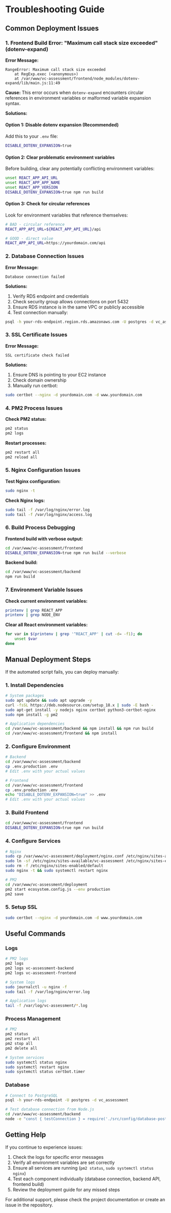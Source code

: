 # Troubleshooting Guide

## Common Deployment Issues

### 1. Frontend Build Error: "Maximum call stack size exceeded" (dotenv-expand)

**Error Message:**

```
RangeError: Maximum call stack size exceeded
    at RegExp.exec (<anonymous>)
    at /var/www/vc-assessment/frontend/node_modules/dotenv-expand/lib/main.js:11:49
```

**Cause:**
This error occurs when `dotenv-expand` encounters circular references in environment variables or malformed variable expansion syntax.

**Solutions:**

#### Option 1: Disable dotenv expansion (Recommended)

Add this to your `.env` file:

```bash
DISABLE_DOTENV_EXPANSION=true
```

#### Option 2: Clear problematic environment variables

Before building, clear any potentially conflicting environment variables:

```bash
unset REACT_APP_API_URL
unset REACT_APP_APP_NAME
unset REACT_APP_VERSION
DISABLE_DOTENV_EXPANSION=true npm run build
```

#### Option 3: Check for circular references

Look for environment variables that reference themselves:

```bash
# BAD - circular reference
REACT_APP_API_URL=${REACT_APP_API_URL}/api

# GOOD - direct value
REACT_APP_API_URL=https://yourdomain.com/api
```

### 2. Database Connection Issues

**Error Message:**

```
Database connection failed
```

**Solutions:**

1. Verify RDS endpoint and credentials
2. Check security group allows connections on port 5432
3. Ensure RDS instance is in the same VPC or publicly accessible
4. Test connection manually:

```bash
psql -h your-rds-endpoint.region.rds.amazonaws.com -U postgres -d vc_assessment
```

### 3. SSL Certificate Issues

**Error Message:**

```
SSL certificate check failed
```

**Solutions:**

1. Ensure DNS is pointing to your EC2 instance
2. Check domain ownership
3. Manually run certbot:

```bash
sudo certbot --nginx -d yourdomain.com -d www.yourdomain.com
```

### 4. PM2 Process Issues

**Check PM2 status:**

```bash
pm2 status
pm2 logs
```

**Restart processes:**

```bash
pm2 restart all
pm2 reload all
```

### 5. Nginx Configuration Issues

**Test Nginx configuration:**

```bash
sudo nginx -t
```

**Check Nginx logs:**

```bash
sudo tail -f /var/log/nginx/error.log
sudo tail -f /var/log/nginx/access.log
```

### 6. Build Process Debugging

**Frontend build with verbose output:**

```bash
cd /var/www/vc-assessment/frontend
DISABLE_DOTENV_EXPANSION=true npm run build --verbose
```

**Backend build:**

```bash
cd /var/www/vc-assessment/backend
npm run build
```

### 7. Environment Variable Issues

**Check current environment variables:**

```bash
printenv | grep REACT_APP
printenv | grep NODE_ENV
```

**Clear all React environment variables:**

```bash
for var in $(printenv | grep '^REACT_APP' | cut -d= -f1); do
    unset $var
done
```

## Manual Deployment Steps

If the automated script fails, you can deploy manually:

### 1. Install Dependencies

```bash
# System packages
sudo apt update && sudo apt upgrade -y
curl -fsSL https://deb.nodesource.com/setup_18.x | sudo -E bash -
sudo apt-get install -y nodejs nginx certbot python3-certbot-nginx
sudo npm install -g pm2

# Application dependencies
cd /var/www/vc-assessment/backend && npm install && npm run build
cd /var/www/vc-assessment/frontend && npm install
```

### 2. Configure Environment

```bash
# Backend
cd /var/www/vc-assessment/backend
cp .env.production .env
# Edit .env with your actual values

# Frontend
cd /var/www/vc-assessment/frontend
cp .env.production .env
echo "DISABLE_DOTENV_EXPANSION=true" >> .env
# Edit .env with your actual values
```

### 3. Build Frontend

```bash
cd /var/www/vc-assessment/frontend
DISABLE_DOTENV_EXPANSION=true npm run build
```

### 4. Configure Services

```bash
# Nginx
sudo cp /var/www/vc-assessment/deployment/nginx.conf /etc/nginx/sites-available/vc-assessment
sudo ln -sf /etc/nginx/sites-available/vc-assessment /etc/nginx/sites-enabled/
sudo rm -f /etc/nginx/sites-enabled/default
sudo nginx -t && sudo systemctl restart nginx

# PM2
cd /var/www/vc-assessment/deployment
pm2 start ecosystem.config.js --env production
pm2 save
```

### 5. Setup SSL

```bash
sudo certbot --nginx -d yourdomain.com -d www.yourdomain.com
```

## Useful Commands

### Logs

```bash
# PM2 logs
pm2 logs
pm2 logs vc-assessment-backend
pm2 logs vc-assessment-frontend

# System logs
sudo journalctl -u nginx -f
sudo tail -f /var/log/nginx/error.log

# Application logs
tail -f /var/log/vc-assessment/*.log
```

### Process Management

```bash
# PM2
pm2 status
pm2 restart all
pm2 stop all
pm2 delete all

# System services
sudo systemctl status nginx
sudo systemctl restart nginx
sudo systemctl status certbot.timer
```

### Database

```bash
# Connect to PostgreSQL
psql -h your-rds-endpoint -U postgres -d vc_assessment

# Test database connection from Node.js
cd /var/www/vc-assessment/backend
node -e "const { testConnection } = require('./src/config/database-postgres'); testConnection().then(console.log);"
```

## Getting Help

If you continue to experience issues:

1. Check the logs for specific error messages
2. Verify all environment variables are set correctly
3. Ensure all services are running (`pm2 status`, `sudo systemctl status nginx`)
4. Test each component individually (database connection, backend API, frontend build)
5. Review the deployment guide for any missed steps

For additional support, please check the project documentation or create an issue in the repository.
